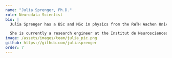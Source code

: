 ```yaml
---
name: "Julia Sprenger, Ph.D."
role: Neurodata Scientist
bio: |
  Julia Sprenger has a BSc and MSc in physics from the RWTH Aachen University. During her master thesis and PhD at the Jülich Research Centre, she investigated spike-LFP relations using massively parallel extracellular electrophysiology recordings and related artefacts as well as data and metadata organization for the generation of FAIR electrophysiology datasets. She is the author of the odMLtables package for simplified metadata collection.

  She is currently a research engineer at the Institut de Neurosciences de la Timone in Marseille where she works on the development and implementation of data and metadata standards for electrophysiology datasets. She is co-leading the BIDS Extension Proposal 032 for animal electrophysiology and is a maintainer of the Neo package for electrophysiology data representation and conversion.
image: /assets/images/team/julia_pic.png
github: https://github.com/juliasprenger
order: 7
---
```

